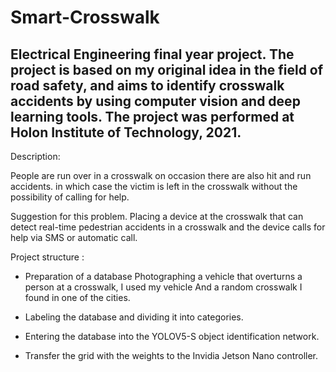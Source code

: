 # Smart-Crosswalk

Electrical Engineering final year project.
The project is based on my original idea in the field of road safety, and aims to identify crosswalk accidents by using computer vision and deep learning tools.
The project was performed at Holon Institute of Technology, 2021.
---------------------------------------------------------------------------------------------------------------------------------
   Description:
  
   People are run over in a crosswalk on occasion there are also hit and run accidents. in which case the victim is left in the 
   crosswalk without the possibility of calling for help.

   Suggestion for this problem.
   Placing a device at the crosswalk that can detect real-time pedestrian accidents in a crosswalk and the device calls for help via SMS or automatic call.


   Project structure : 
  * Preparation of a database Photographing a vehicle that overturns a person at a crosswalk, I used my vehicle And a random crosswalk I found in one of the cities.

  * Labeling the database and dividing it into categories.

  * Entering the database into the YOLOV5-S object identification network.

  * Transfer the grid with the weights to the Invidia Jetson Nano controller.
